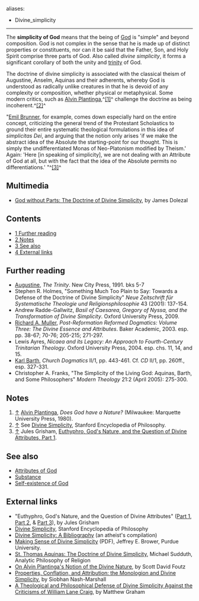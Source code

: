 aliases:
- Divine_simplicity
---
The **simplicity of God** means that the being of [God](God "God")
is "simple" and beyond composition. God is not complex in the sense
that he is made up of distinct properties or constituents, nor can
it be said that the Father, Son, and Holy Spirit comprise three
parts of God. Also called *divine simplicity*, it forms a
significant corollary of both the unity and
[trinity](Trinity "Trinity") of God.

The doctrine of divine simplicity is associated with the classical
theism of Augustine, Anselm, Aquinas and their adherents, whereby
God is understood as radically unlike creatures in that he is
devoid of any complexity or composition, whether physical or
metaphysical. Some modern critics, such as
[Alvin Plantinga](Alvin_Plantinga "Alvin Plantinga"),^[[1]](#note-0)^
challenge the doctrine as being incoherent.^[[2]](#note-1)^

"[Emil Brunner](Emil_Brunner "Emil Brunner"), for example, comes
down especially hard on the entire concept, criticizing the general
trend of the Protestant Scholastics to ground their entire
systematic theological formulations in this idea of
*simplicitas Dei*, and arguing that the notion only arises 'if we
make the abstract idea of the Absolute the starting-point for our
thought. This is simply the undifferentiated Monas of Neo-Platonism
modified by Theism.' Again: 'Here [in speaking of simplicity], we
are not dealing with an Attribute of God at all, but with the fact
that the idea of the Absolute permits no differentiations.'
"^[[3]](#note-2)^

## Multimedia

-   [God without Parts: The Doctrine of Divine Simplicity](http://www.youtube.com/watch?v=-davnzphHdc&feature=feedf),
    by James Dolezal




## Contents

-   [1 Further reading](#Further_reading)
-   [2 Notes](#Notes)
-   [3 See also](#See_also)
-   [4 External links](#External_links)

## Further reading

-   [Augustine](Augustine "Augustine"), *The Trinity*. New City
    Press, 1991. bks 5-7
-   Stephen R. Holmes, "Something Much Too Plain to Say: Towards a
    Defense of the Doctrine of Divine Simplicity"
    *Neue Zeitschrift für Systematische Theologie und Religionsphilosophie*
    43 (2001): 137-154.
-   Andrew Radde-Gallwitz,
    *Basil of Caesarea, Gregory of Nyssa, and the Transformation of Divine Simplicity*.
    Oxford University Press, 2009.
-   [Richard A. Muller](Richard_A._Muller "Richard A. Muller"),
    *Post-Reformation Reformed Dogmatics: Volume Three: The Divine Essence and Attributes*.
    Baker Academic, 2003. esp. pp. 38-67; 70-76; 205-215; 271-297.
-   Lewis Ayres,
    *Nicaea and its Legacy: An Approach to Fourth-Century Trinitarian Theology*.
    Oxford University Press, 2004. esp. chs. 11, 14, and 15.
-   [Karl Barth](Karl_Barth "Karl Barth"), *Church Dogmatics* II/1,
    pp. 443-461. Cf. *CD* II/1, pp. 260ff., esp. 327-331.
-   Christopher A. Franks, "The Simplicity of the Living God:
    Aquinas, Barth, and Some Philosophers" *Modern Theology* 21:2
    (April 2005): 275-300.

## Notes

1.  [↑](#ref-0)
    [Alvin Plantinga](Alvin_Plantinga "Alvin Plantinga"),
    *Does God have a Nature?* (Milwaukee: Marquette University Press,
    1980).
2.  [↑](#ref-1) See
    [Divine Simplicity](http://plato.stanford.edu/entries/divine-simplicity/),
    Stanford Encyclopedia of Philosophy.
3.  [↑](#ref-2) Jules Grisham,
    [Euthyphro, God's Nature, and the Question of Divine Attributes, Part 1](http://reformedperspectives.org/newfiles/jul_grisham/TH.Grisham.Simplicity.1.html).

## See also

-   [Attributes of God](Attributes_of_God "Attributes of God")
-   [Substance](Substance "Substance")
-   [Self-existence of God](Self-existence_of_God "Self-existence of God")

## External links

-   "Euthyphro, God's Nature, and the Question of Divine
    Attributes"
    ([Part 1](http://reformedperspectives.org/newfiles/jul_grisham/TH.Grisham.Simplicity.1.html),
    [Part 2](http://reformedperspectives.org/newfiles/jul_grisham/TH.Grisham.Simplicity.2.html),
    &
    [Part 3](http://reformedperspectives.org/newfiles/jul_grisham/TH.Grisham.Simplicity.3.html)),
    by Jules Grisham
-   [Divine Simplicity](http://plato.stanford.edu/entries/divine-simplicity/),
    Stanford Encyclopedia of Philosophy
-   [Divine Simplicity: A Bibliography](http://commonsenseatheism.com/?p=3736)
    (an atheist's compilation)
-   [Making Sense of Divine Simplicity](http://web.ics.purdue.edu/~brower/Papers/Making%20Sense%20of%20Divine%20Simplicity.pdf)
    (PDF), Jeffrey E. Brower, Purdue University.
-   [St. Thomas Aquinas: The Doctrine of Divine Simplicity](http://www.homestead.com/philofreligion/files/Thomas3.html),
    Michael Sudduth, Analytic Philosophy of Religion
-   [On Alvin Plantinga's Notion of the Divine Nature](http://www.quodlibet.net/plantinga.shtml),
    by Scott David Foutz
-   [Properties, Conflation, and Attribution: the Monologion and Divine Simplicity](http://www.anselm.edu/Documents/Institute%20for%20Saint%20Anselm%20Studies/Abstracts/4.5.3.2c_42Nash-Marshall.pdf),
    by Siobhan Nash-Marshall
-   [A Theological and Philosophical Defense of Divine Simplicity Against the Criticisms of William Lane Craig](http://www.grahamapologetics.com/pdf/DIVINE%20SIMPLICITY.pdf),
    by Matthew Graham



